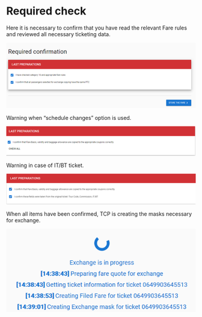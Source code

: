 # Required check

Here it is necessary to confirm that you have read the relevant Fare rules and reviewed all necessary ticketing data.

![](../.gitbook/assets/image%20%2897%29.png)

Warning when “schedule changes” option is used.

![](../.gitbook/assets/image%20%28186%29.png)

Warning in case of IT/BT ticket.

![](../.gitbook/assets/image%20%28131%29.png)

When all items have been confirmed, TCP is creating the masks necessary for exchange.

![](../.gitbook/assets/image%20%28155%29.png)



